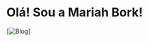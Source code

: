 # Olá! Sou a Mariah Bork!

[![Blog]([https://img.shields.io/website-up-down-green-red/http/monip.org.svg])]
